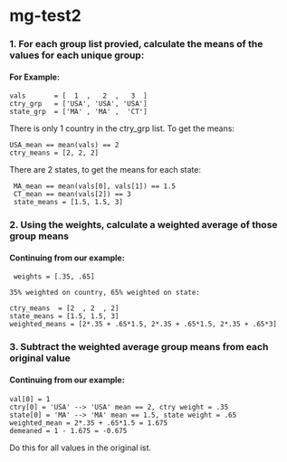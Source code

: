 # mg-test2

### 1. For each group list provied, calculate the means of the values for each unique group:
#### For Example:
    vals       = [  1  ,   2  ,   3  ]
    ctry_grp   = ['USA', 'USA', 'USA']
    state_grp  = ['MA' , 'MA' ,  'CT']

There is only 1 country in the ctry_grp list. To get the means:
    
    USA_mean == mean(vals) == 2
    ctry_means = [2, 2, 2]
    
 There are 2 states, to get the means for each state:
 
     MA_mean == mean(vals[0], vals[1]) == 1.5
     CT_mean == mean(vals[2]) == 3
     state_means = [1.5, 1.5, 3]
  
  ### 2. Using the weights, calculate a weighted average of those group means
  #### Continuing from our example:
     weights = [.35, .65]
     
    35% weighted on country, 65% weighted on state:
    
    ctry_means  = [2  , 2  , 2]
    state_means = [1.5, 1.5, 3]
    weighted_means = [2*.35 + .65*1.5, 2*.35 + .65*1.5, 2*.35 + .65*3]

### 3. Subtract the weighted average group means from each original value
#### Continuing from our example:

    val[0] = 1
    ctry[0] = 'USA' --> 'USA' mean == 2, ctry weight = .35
    state[0] = 'MA' --> 'MA' mean == 1.5, state weight = .65
    weighted_mean = 2*.35 + .65*1.5 = 1.675
    demeaned = 1 - 1.675 = -0.675
    
 Do this for all values in the original ist. 

